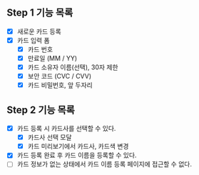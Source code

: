 ## Step 1 기능 목록

- [x] 새로운 카드 등록
- [x] 카드 입력 폼
  - [x] 카드 번호
  - [x] 만료일 (MM / YY)
  - [x] 카드 소유자 이름(선택), 30자 제한
  - [x] 보안 코드 (CVC / CVV)
  - [x] 카드 비밀번호, 앞 두자리

## Step 2 기능 목록

- [x] 카드 등록 시 카드사를 선택할 수 있다.
  - [x] 카드사 선택 모달
  - [x] 카드 미리보기에서 카드사, 카드색 변경
- [x] 카드 등록 완료 후 카드 이름을 등록할 수 있다.
- [ ] 카드 정보가 없는 상태에서 카드 이름 등록 페이지에 접근할 수 없다.
